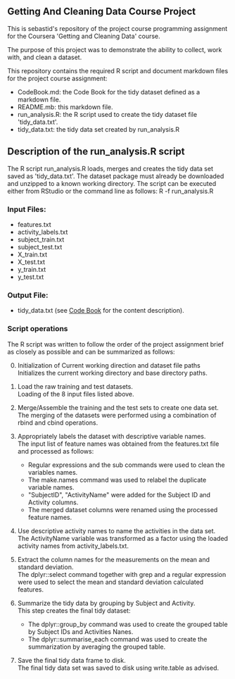 ## Getting And Cleaning Data Course Project 
This is sebastid's repository of the project course programming assignment for the Coursera 'Getting and Cleaning Data' course.

The purpose of this project was to demonstrate the ability to collect, work with, and clean a dataset.

This repository contains the required R script and document markdown files for the project course assignment:
* CodeBook.md: the Code Book for the tidy dataset defined as a markdown file.
* README.mb: this markdown file.
* run_analysis.R: the R script used to create the tidy dataset file 'tidy_data.txt'.
* tidy_data.txt: the tidy data set created by run_analysis.R

## Description of the run_analysis.R script
The R script run_analysis.R loads, merges and creates the tidy data set saved as 'tidy_data.txt'.
The dataset package must already  be downloaded and unzipped to a known working directory.
The script can be executed either from RStudio or the command line as follows:
R -f run_analysis.R

### Input Files: 
* features.txt
* activity_labels.txt
* subject_train.txt
* subject_test.txt
* X_train.txt
* X_test.txt
* y_train.txt
* y_test.txt

### Output File:
* tidy_data.txt (see [Code Book](./CodeBook.md) for the content description).

### Script operations
The R script was written to follow the order of the project assignment brief as closely as possible and can be summarized as follows:

0. Initialization of Current working direction and dataset file paths    
   Initializes the current working directory and base directory paths.

1. Load the raw training and test datasets.  
   Loading of the 8 input files listed above.

2. Merge/Assemble the training and the test sets to create one data set.  
   The merging of the datasets were performed using a combination of rbind and cbind operations.

3. Appropriately labels the dataset with descriptive variable names.  
   The input list of feature names was obtained from the features.txt file and processed as follows:  
    * Regular expressions and the sub commands were used to clean the variables names.
    * The make.names command was used to relabel the duplicate variable names.
    * "SubjectID", "ActivityName" were added for the Subject ID  and Activity columns.
    * The merged dataset columns were renamed using the processed feature names.

4. Use descriptive activity names to name the activities in the data set.  
   The ActivityName variable was transformed as a factor using the loaded activity names from activity_labels.txt.

5. Extract the column names for the measurements on the mean and standard deviation.  
   The dplyr::select command together with grep and a regular expression were used to select the mean and standard deviation calculated features.

6. Summarize the tidy data by grouping by Subject and Activity.  
   This step creates the final tidy dataset:    
   * The dplyr::group_by command was used to create the grouped table by Subject IDs and Activities Nanes.
   * The dplyr::summarise_each command was used to create the summarization  by averaging the grouped table.

7. Save the final tidy data frame to disk.  
   The final tidy data set was saved to disk using write.table as advised.

